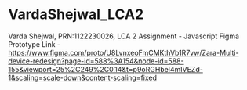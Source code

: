 # VardaShejwal_LCA2
Varda Shejwal, PRN:1122230026, LCA 2 Assignment - Javascript
Figma Prototype Link - https://www.figma.com/proto/U8LvnxeoFmCMKthVb1R7vw/Zara-Multi-device-redesign?page-id=588%3A154&node-id=588-155&viewport=25%2C249%2C0.14&t=p9oRGHbel4mIVEZd-1&scaling=scale-down&content-scaling=fixed

